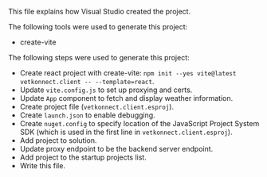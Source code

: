 This file explains how Visual Studio created the project.

The following tools were used to generate this project:
- create-vite

The following steps were used to generate this project:
- Create react project with create-vite: `npm init --yes vite@latest vetkonnect.client -- --template=react`.
- Update `vite.config.js` to set up proxying and certs.
- Update `App` component to fetch and display weather information.
- Create project file (`vetkonnect.client.esproj`).
- Create `launch.json` to enable debugging.
- Create `nuget.config` to specify location of the JavaScript Project System SDK (which is used in the first line in `vetkonnect.client.esproj`).
- Add project to solution.
- Update proxy endpoint to be the backend server endpoint.
- Add project to the startup projects list.
- Write this file.
